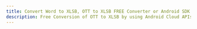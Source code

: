 ---title: Convert Word to XLSB, OTT to XLSB FREE Converter or Android SDKdescription: Free Conversion of OTT to XLSB by using Android Cloud APIs & SDKs. Also Create, Edit & Render Microsoft Word & OpenOffice documents in the Cloud.---